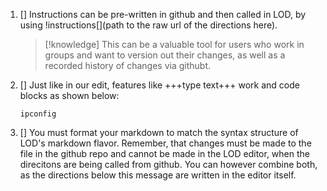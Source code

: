 1. [] Instructions can be pre-written in github and then called in LOD, by using \!instructions[](path to the raw url of the directions here).

    >[!knowledge] This can be a valuable tool for users who work in groups and want to version out their changes, as well as a recorded history of changes via githubt.
  
1. []  Just like in our edit, features like +++type text+++ work and code blocks as shown below:
  
    `ipconfig`
    
1. [] You must format your markdown to match the syntax structure of LOD's markdown flavor. Remember, that changes must be made to the file in the github repo and cannot be made in the LOD editor, when the direcitons are being called from github. You can however combine both, as the directions below this message are written in the editor itself.
  

